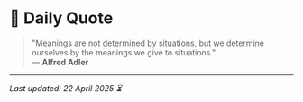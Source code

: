 # 📜 Daily Quote

> "Meanings are not determined by situations, but we determine ourselves by the meanings we give to situations."  
> — **Alfred Adler**

---

_Last updated: 22 April 2025 ⏳_
